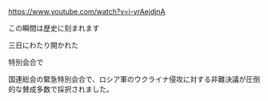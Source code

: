 https://www.youtube.com/watch?v=i-yrAejdjnA

この瞬間は歴史に刻まれます

三日にわたり開かれた

特別会合で

国連総会の緊急特別会合で、ロシア軍のウクライナ侵攻に対する非難決議が圧倒的な賛成多数で採択されました。